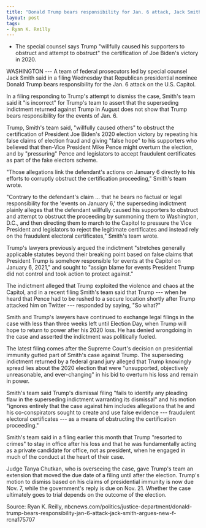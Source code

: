 ```yaml
---
title: "Donald Trump bears responsibility for Jan. 6 attack, Jack Smith argues in new filing"
layout: post
tags:
- Ryan K. Reilly
---
```


- The special counsel says Trump "willfully caused his supporters to obstruct and attempt to obstruct" the certification of Joe Biden's victory in 2020.

WASHINGTON --- A team of federal prosecutors led by special counsel Jack Smith said in a filing Wednesday that Republican presidential nominee Donald Trump bears responsibility for the Jan. 6 attack on the U.S. Capitol.

In a filing responding to Trump's attempt to dismiss the case, Smith's team said it "is incorrect" for Trump's team to assert that the superseding indictment returned against Trump in August does not show that Trump bears responsibility for the events of Jan. 6.

Trump, Smith's team said, "willfully caused others" to obstruct the certification of President Joe Biden's 2020 election victory by repeating his false claims of election fraud and giving "false hope" to his supporters who believed that then-Vice President Mike Pence might overturn the election, and by "pressuring" Pence and legislators to accept fraudulent certificates as part of the fake electors scheme.

"Those allegations link the defendant's actions on January 6 directly to his efforts to corruptly obstruct the certification proceeding," Smith's team wrote.

"Contrary to the defendant's claim ... that he bears no factual or legal responsibility for the 'events on January 6,' the superseding indictment plainly alleges that the defendant willfully caused his supporters to obstruct and attempt to obstruct the proceeding by summoning them to Washington, D.C., and then directing them to march to the Capitol to pressure the Vice President and legislators to reject the legitimate certificates and instead rely on the fraudulent electoral certificates," Smith's team wrote.

Trump's lawyers previously argued the indictment "stretches generally applicable statutes beyond their breaking point based on false claims that President Trump is somehow responsible for events at the Capitol on January 6, 2021," and sought to "assign blame for events President Trump did not control and took action to protect against."

The indictment alleged that Trump exploited the violence and chaos at the Capitol, and in a recent filing Smith's team said that Trump --- when he heard that Pence had to be rushed to a secure location shortly after Trump attacked him on Twitter --- responded by saying, "So what?"

Smith and Trump's lawyers have continued to exchange legal filings in the case with less than three weeks left until Election Day, when Trump will hope to return to power after his 2020 loss. He has denied wrongdoing in the case and asserted the indictment was politically fueled.

The latest filing comes after the Supreme Court's decision on presidential immunity gutted part of Smith's case against Trump. The superseding indictment returned by a federal grand jury alleged that Trump knowingly spread lies about the 2020 election that were "unsupported, objectively unreasonable, and ever-changing" in his bid to overturn his loss and remain in power.

Smith's team said Trump's dismissal filing "fails to identify any pleading flaw in the superseding indictment warranting its dismissal" and his motion "ignores entirely that the case against him includes allegations that he and his co-conspirators sought to create and use false evidence --- fraudulent electoral certificates --- as a means of obstructing the certification proceeding."

Smith's team said in a filing earlier this month that Trump "resorted to crimes" to stay in office after his loss and that he was fundamentally acting as a private candidate for office, not as president, when he engaged in much of the conduct at the heart of their case.

Judge Tanya Chutkan, who is overseeing the case, gave Trump's team an extension that moved the due date of a filing until after the election. Trump's motion to dismiss based on his claims of presidential immunity is now due Nov. 7, while the government's reply is due on Nov. 21. Whether the case ultimately goes to trial depends on the outcome of the election.

Source: Ryan K. Reilly, nbcnews.com/politics/justice-department/donald-trump-bears-responsibility-jan-6-attack-jack-smith-argues-new-f-rcna175707
